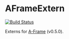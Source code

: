 # AFrameExtern

[![Build Status](https://travis-ci.org/andyli/AFrameExtern.svg?branch=master)](https://travis-ci.org/andyli/AFrameExtern)

Externs for [A-Frame](https://aframe.io/) (v0.5.0).
